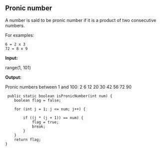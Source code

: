 ## Pronic number

A number is said to be pronic number if it is a product of two consecutive numbers.

For examples:

    6 = 2 x 3  
    72 = 8 x 9

**Input:**

range(1, 101)

**Output:**

Pronic numbers between 1 and 100: 2 6 12 20 30 42 56 72 90

     public static boolean isPronicNumber(int num) {
        boolean flag = false;

        for (int j = 1; j <= num; j++) {
           
            if ((j * (j + 1)) == num) {
                flag = true;
                break;
            }
        }
        return flag;
    }

